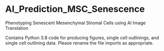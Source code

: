 # AI_Prediction_MSC_Senescence

Phenotyping Senescent Mesenchymal Stromal Cells using AI Image Translation

Contains Python 3.8 code for producing figures, single cell outlinings, and single cell outlining data. Please rename the file imports as appropriate.
